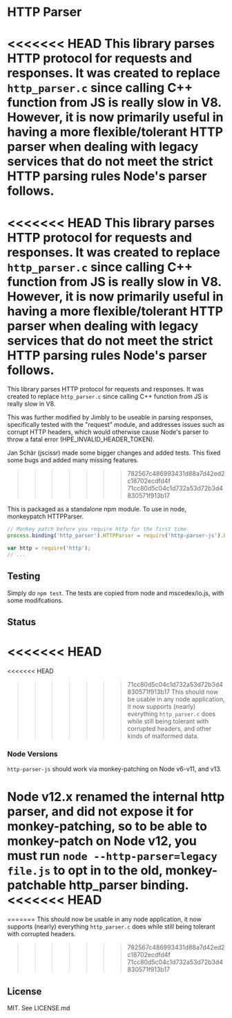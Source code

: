 # HTTP Parser

<<<<<<< HEAD
This library parses HTTP protocol for requests and responses.  It was created to replace `http_parser.c` since calling C++ function from JS is really slow in V8.  However, it is now primarily useful in having a more flexible/tolerant HTTP parser when dealing with legacy services that do not meet the strict HTTP parsing rules Node's parser follows.
=======
<<<<<<< HEAD
This library parses HTTP protocol for requests and responses.  It was created to replace `http_parser.c` since calling C++ function from JS is really slow in V8.  However, it is now primarily useful in having a more flexible/tolerant HTTP parser when dealing with legacy services that do not meet the strict HTTP parsing rules Node's parser follows.
=======
This library parses HTTP protocol for requests and responses.  It was created to replace `http_parser.c` since calling C++ function from JS is really slow in V8.

This was further modified by Jimbly to be useable in parsing responses, specifically tested with the "request" module, and addresses issues such as corrupt HTTP headers, which would otherwise cause Node's parser to throw a fatal error (HPE_INVALID_HEADER_TOKEN).

Jan Schär (jscissr) made some bigger changes and added tests. This fixed some bugs and added many missing features.
>>>>>>> 782567c486993431d88a7d42ed2c18702ecdfd4f
>>>>>>> 71cc80d5c04c1d732a53d72b3d4830571f913b17

This is packaged as a standalone npm module.  To use in node, monkeypatch HTTPParser.

```js
// Monkey patch before you require http for the first time.
process.binding('http_parser').HTTPParser = require('http-parser-js').HTTPParser;

var http = require('http');
// ...
```

## Testing

Simply do `npm test`. The tests are copied from node and mscedex/io.js, with some modifcations.

## Status

<<<<<<< HEAD
=======
<<<<<<< HEAD
>>>>>>> 71cc80d5c04c1d732a53d72b3d4830571f913b17
This should now be usable in any node application, it now supports (nearly) everything `http_parser.c` does while still being tolerant with corrupted headers, and other kinds of malformed data.

### Node Versions

`http-parser-js` should work via monkey-patching on Node v6-v11, and v13.

Node v12.x renamed the internal http parser, and did not expose it for monkey-patching, so to be able to monkey-patch on Node v12, you must run `node --http-parser=legacy file.js` to opt in to the old, monkey-patchable http_parser binding.
<<<<<<< HEAD
=======
=======
This should now be usable in any node application, it now supports (nearly) everything `http_parser.c` does while still being tolerant with corrupted headers.
>>>>>>> 782567c486993431d88a7d42ed2c18702ecdfd4f
>>>>>>> 71cc80d5c04c1d732a53d72b3d4830571f913b17

## License

MIT. See LICENSE.md

